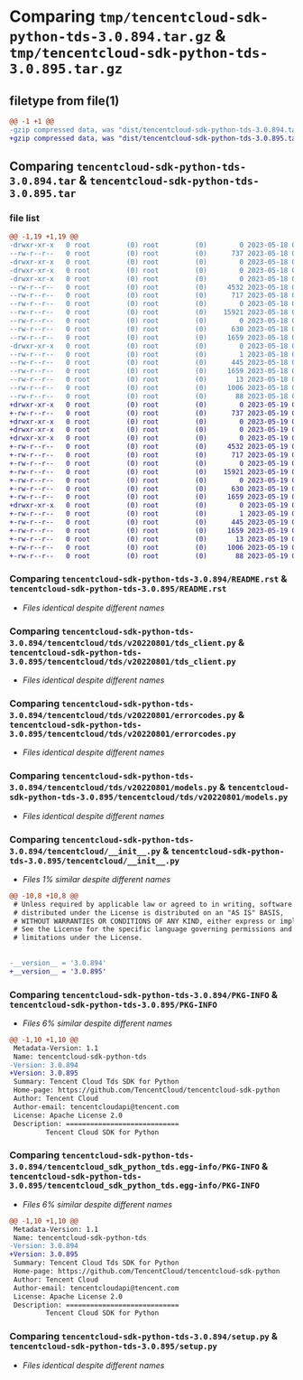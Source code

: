 # Comparing `tmp/tencentcloud-sdk-python-tds-3.0.894.tar.gz` & `tmp/tencentcloud-sdk-python-tds-3.0.895.tar.gz`

## filetype from file(1)

```diff
@@ -1 +1 @@
-gzip compressed data, was "dist/tencentcloud-sdk-python-tds-3.0.894.tar", last modified: Thu May 18 00:38:39 2023, max compression
+gzip compressed data, was "dist/tencentcloud-sdk-python-tds-3.0.895.tar", last modified: Fri May 19 03:01:55 2023, max compression
```

## Comparing `tencentcloud-sdk-python-tds-3.0.894.tar` & `tencentcloud-sdk-python-tds-3.0.895.tar`

### file list

```diff
@@ -1,19 +1,19 @@
-drwxr-xr-x   0 root         (0) root         (0)        0 2023-05-18 00:38:39.000000 tencentcloud-sdk-python-tds-3.0.894/
--rw-r--r--   0 root         (0) root         (0)      737 2023-05-18 00:38:39.000000 tencentcloud-sdk-python-tds-3.0.894/README.rst
-drwxr-xr-x   0 root         (0) root         (0)        0 2023-05-18 00:38:39.000000 tencentcloud-sdk-python-tds-3.0.894/tencentcloud/
-drwxr-xr-x   0 root         (0) root         (0)        0 2023-05-18 00:38:39.000000 tencentcloud-sdk-python-tds-3.0.894/tencentcloud/tds/
-drwxr-xr-x   0 root         (0) root         (0)        0 2023-05-18 00:38:39.000000 tencentcloud-sdk-python-tds-3.0.894/tencentcloud/tds/v20220801/
--rw-r--r--   0 root         (0) root         (0)     4532 2023-05-18 00:38:39.000000 tencentcloud-sdk-python-tds-3.0.894/tencentcloud/tds/v20220801/tds_client.py
--rw-r--r--   0 root         (0) root         (0)      717 2023-05-18 00:38:39.000000 tencentcloud-sdk-python-tds-3.0.894/tencentcloud/tds/v20220801/errorcodes.py
--rw-r--r--   0 root         (0) root         (0)        0 2023-05-18 00:38:39.000000 tencentcloud-sdk-python-tds-3.0.894/tencentcloud/tds/v20220801/__init__.py
--rw-r--r--   0 root         (0) root         (0)    15921 2023-05-18 00:38:39.000000 tencentcloud-sdk-python-tds-3.0.894/tencentcloud/tds/v20220801/models.py
--rw-r--r--   0 root         (0) root         (0)        0 2023-05-18 00:38:39.000000 tencentcloud-sdk-python-tds-3.0.894/tencentcloud/tds/__init__.py
--rw-r--r--   0 root         (0) root         (0)      630 2023-05-18 00:38:39.000000 tencentcloud-sdk-python-tds-3.0.894/tencentcloud/__init__.py
--rw-r--r--   0 root         (0) root         (0)     1659 2023-05-18 00:38:39.000000 tencentcloud-sdk-python-tds-3.0.894/PKG-INFO
-drwxr-xr-x   0 root         (0) root         (0)        0 2023-05-18 00:38:39.000000 tencentcloud-sdk-python-tds-3.0.894/tencentcloud_sdk_python_tds.egg-info/
--rw-r--r--   0 root         (0) root         (0)        1 2023-05-18 00:38:39.000000 tencentcloud-sdk-python-tds-3.0.894/tencentcloud_sdk_python_tds.egg-info/dependency_links.txt
--rw-r--r--   0 root         (0) root         (0)      445 2023-05-18 00:38:39.000000 tencentcloud-sdk-python-tds-3.0.894/tencentcloud_sdk_python_tds.egg-info/SOURCES.txt
--rw-r--r--   0 root         (0) root         (0)     1659 2023-05-18 00:38:39.000000 tencentcloud-sdk-python-tds-3.0.894/tencentcloud_sdk_python_tds.egg-info/PKG-INFO
--rw-r--r--   0 root         (0) root         (0)       13 2023-05-18 00:38:39.000000 tencentcloud-sdk-python-tds-3.0.894/tencentcloud_sdk_python_tds.egg-info/top_level.txt
--rw-r--r--   0 root         (0) root         (0)     1006 2023-05-18 00:38:39.000000 tencentcloud-sdk-python-tds-3.0.894/setup.py
--rw-r--r--   0 root         (0) root         (0)       88 2023-05-18 00:38:39.000000 tencentcloud-sdk-python-tds-3.0.894/setup.cfg
+drwxr-xr-x   0 root         (0) root         (0)        0 2023-05-19 03:01:55.000000 tencentcloud-sdk-python-tds-3.0.895/
+-rw-r--r--   0 root         (0) root         (0)      737 2023-05-19 03:01:55.000000 tencentcloud-sdk-python-tds-3.0.895/README.rst
+drwxr-xr-x   0 root         (0) root         (0)        0 2023-05-19 03:01:55.000000 tencentcloud-sdk-python-tds-3.0.895/tencentcloud/
+drwxr-xr-x   0 root         (0) root         (0)        0 2023-05-19 03:01:55.000000 tencentcloud-sdk-python-tds-3.0.895/tencentcloud/tds/
+drwxr-xr-x   0 root         (0) root         (0)        0 2023-05-19 03:01:55.000000 tencentcloud-sdk-python-tds-3.0.895/tencentcloud/tds/v20220801/
+-rw-r--r--   0 root         (0) root         (0)     4532 2023-05-19 03:01:55.000000 tencentcloud-sdk-python-tds-3.0.895/tencentcloud/tds/v20220801/tds_client.py
+-rw-r--r--   0 root         (0) root         (0)      717 2023-05-19 03:01:55.000000 tencentcloud-sdk-python-tds-3.0.895/tencentcloud/tds/v20220801/errorcodes.py
+-rw-r--r--   0 root         (0) root         (0)        0 2023-05-19 03:01:55.000000 tencentcloud-sdk-python-tds-3.0.895/tencentcloud/tds/v20220801/__init__.py
+-rw-r--r--   0 root         (0) root         (0)    15921 2023-05-19 03:01:55.000000 tencentcloud-sdk-python-tds-3.0.895/tencentcloud/tds/v20220801/models.py
+-rw-r--r--   0 root         (0) root         (0)        0 2023-05-19 03:01:55.000000 tencentcloud-sdk-python-tds-3.0.895/tencentcloud/tds/__init__.py
+-rw-r--r--   0 root         (0) root         (0)      630 2023-05-19 03:01:55.000000 tencentcloud-sdk-python-tds-3.0.895/tencentcloud/__init__.py
+-rw-r--r--   0 root         (0) root         (0)     1659 2023-05-19 03:01:55.000000 tencentcloud-sdk-python-tds-3.0.895/PKG-INFO
+drwxr-xr-x   0 root         (0) root         (0)        0 2023-05-19 03:01:55.000000 tencentcloud-sdk-python-tds-3.0.895/tencentcloud_sdk_python_tds.egg-info/
+-rw-r--r--   0 root         (0) root         (0)        1 2023-05-19 03:01:55.000000 tencentcloud-sdk-python-tds-3.0.895/tencentcloud_sdk_python_tds.egg-info/dependency_links.txt
+-rw-r--r--   0 root         (0) root         (0)      445 2023-05-19 03:01:55.000000 tencentcloud-sdk-python-tds-3.0.895/tencentcloud_sdk_python_tds.egg-info/SOURCES.txt
+-rw-r--r--   0 root         (0) root         (0)     1659 2023-05-19 03:01:55.000000 tencentcloud-sdk-python-tds-3.0.895/tencentcloud_sdk_python_tds.egg-info/PKG-INFO
+-rw-r--r--   0 root         (0) root         (0)       13 2023-05-19 03:01:55.000000 tencentcloud-sdk-python-tds-3.0.895/tencentcloud_sdk_python_tds.egg-info/top_level.txt
+-rw-r--r--   0 root         (0) root         (0)     1006 2023-05-19 03:01:55.000000 tencentcloud-sdk-python-tds-3.0.895/setup.py
+-rw-r--r--   0 root         (0) root         (0)       88 2023-05-19 03:01:55.000000 tencentcloud-sdk-python-tds-3.0.895/setup.cfg
```

### Comparing `tencentcloud-sdk-python-tds-3.0.894/README.rst` & `tencentcloud-sdk-python-tds-3.0.895/README.rst`

 * *Files identical despite different names*

### Comparing `tencentcloud-sdk-python-tds-3.0.894/tencentcloud/tds/v20220801/tds_client.py` & `tencentcloud-sdk-python-tds-3.0.895/tencentcloud/tds/v20220801/tds_client.py`

 * *Files identical despite different names*

### Comparing `tencentcloud-sdk-python-tds-3.0.894/tencentcloud/tds/v20220801/errorcodes.py` & `tencentcloud-sdk-python-tds-3.0.895/tencentcloud/tds/v20220801/errorcodes.py`

 * *Files identical despite different names*

### Comparing `tencentcloud-sdk-python-tds-3.0.894/tencentcloud/tds/v20220801/models.py` & `tencentcloud-sdk-python-tds-3.0.895/tencentcloud/tds/v20220801/models.py`

 * *Files identical despite different names*

### Comparing `tencentcloud-sdk-python-tds-3.0.894/tencentcloud/__init__.py` & `tencentcloud-sdk-python-tds-3.0.895/tencentcloud/__init__.py`

 * *Files 1% similar despite different names*

```diff
@@ -10,8 +10,8 @@
 # Unless required by applicable law or agreed to in writing, software
 # distributed under the License is distributed on an "AS IS" BASIS,
 # WITHOUT WARRANTIES OR CONDITIONS OF ANY KIND, either express or implied.
 # See the License for the specific language governing permissions and
 # limitations under the License.
 
 
-__version__ = '3.0.894'
+__version__ = '3.0.895'
```

### Comparing `tencentcloud-sdk-python-tds-3.0.894/PKG-INFO` & `tencentcloud-sdk-python-tds-3.0.895/PKG-INFO`

 * *Files 6% similar despite different names*

```diff
@@ -1,10 +1,10 @@
 Metadata-Version: 1.1
 Name: tencentcloud-sdk-python-tds
-Version: 3.0.894
+Version: 3.0.895
 Summary: Tencent Cloud Tds SDK for Python
 Home-page: https://github.com/TencentCloud/tencentcloud-sdk-python
 Author: Tencent Cloud
 Author-email: tencentcloudapi@tencent.com
 License: Apache License 2.0
 Description: ============================
         Tencent Cloud SDK for Python
```

### Comparing `tencentcloud-sdk-python-tds-3.0.894/tencentcloud_sdk_python_tds.egg-info/PKG-INFO` & `tencentcloud-sdk-python-tds-3.0.895/tencentcloud_sdk_python_tds.egg-info/PKG-INFO`

 * *Files 6% similar despite different names*

```diff
@@ -1,10 +1,10 @@
 Metadata-Version: 1.1
 Name: tencentcloud-sdk-python-tds
-Version: 3.0.894
+Version: 3.0.895
 Summary: Tencent Cloud Tds SDK for Python
 Home-page: https://github.com/TencentCloud/tencentcloud-sdk-python
 Author: Tencent Cloud
 Author-email: tencentcloudapi@tencent.com
 License: Apache License 2.0
 Description: ============================
         Tencent Cloud SDK for Python
```

### Comparing `tencentcloud-sdk-python-tds-3.0.894/setup.py` & `tencentcloud-sdk-python-tds-3.0.895/setup.py`

 * *Files identical despite different names*

